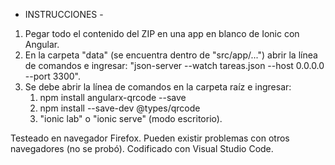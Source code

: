 - INSTRUCCIONES -

1. Pegar todo el contenido del ZIP en una app en blanco de Ionic con Angular. 
2. En la carpeta "data" (se encuentra dentro de "src/app/...") abrir la línea de comandos e ingresar: "json-server --watch tareas.json --host 0.0.0.0 --port 3300".
3. Se debe abrir la línea de comandos en la carpeta raíz e ingresar: 
    1. npm install angularx-qrcode --save
    2. npm install --save-dev @types/qrcode
    3. "ionic lab" o "ionic serve" (modo escritorio).

Testeado en navegador Firefox. Pueden existir problemas con otros navegadores (no se probó).
Codificado con Visual Studio Code.